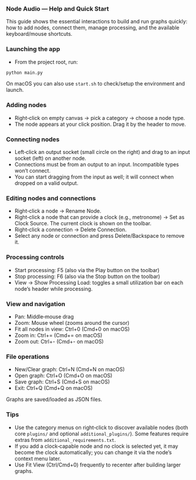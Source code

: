 ### Node Audio — Help and Quick Start

This guide shows the essential interactions to build and run graphs quickly: how to add nodes, connect them, manage processing, and the available keyboard/mouse shortcuts.

### Launching the app

- From the project root, run:

```bash
python main.py
```

On macOS you can also use `start.sh` to check/setup the environment and launch.

### Adding nodes

- Right‑click on empty canvas → pick a category → choose a node type.
- The node appears at your click position. Drag it by the header to move.

### Connecting nodes

- Left‑click an output socket (small circle on the right) and drag to an input socket (left) on another node.
- Connections must be from an output to an input. Incompatible types won’t connect.
- You can start dragging from the input as well; it will connect when dropped on a valid output.

### Editing nodes and connections

- Right‑click a node → Rename Node.
- Right‑click a node that can provide a clock (e.g., metronome) → Set as Clock Source. The current clock is shown on the toolbar.
- Right‑click a connection → Delete Connection.
- Select any node or connection and press Delete/Backspace to remove it.

### Processing controls

- Start processing: F5 (also via the Play button on the toolbar)
- Stop processing: F6 (also via the Stop button on the toolbar)
- View → Show Processing Load: toggles a small utilization bar on each node’s header while processing.

### View and navigation

- Pan: Middle‑mouse drag
- Zoom: Mouse wheel (zooms around the cursor)
- Fit all nodes in view: Ctrl+0 (Cmd+0 on macOS)
- Zoom in: Ctrl+= (Cmd+= on macOS)
- Zoom out: Ctrl+- (Cmd+- on macOS)

### File operations

- New/Clear graph: Ctrl+N (Cmd+N on macOS)
- Open graph: Ctrl+O (Cmd+O on macOS)
- Save graph: Ctrl+S (Cmd+S on macOS)
- Exit: Ctrl+Q (Cmd+Q on macOS)

Graphs are saved/loaded as JSON files.

### Tips

- Use the category menus on right‑click to discover available nodes (both core `plugins/` and optional `additional_plugins/`). Some features require extras from `additional_requirements.txt`.
- If you add a clock‑capable node and no clock is selected yet, it may become the clock automatically; you can change it via the node’s context menu later.
- Use Fit View (Ctrl/Cmd+0) frequently to recenter after building larger graphs.


